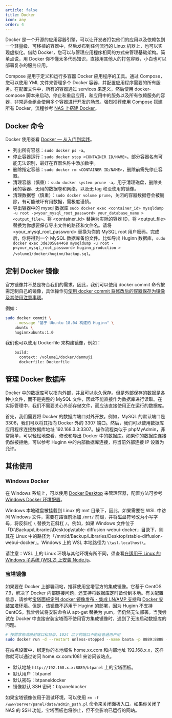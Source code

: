 ```yaml
---
article: false
title: Docker
icon: any
order: 4
---
```


Docker 是一个开源的应用容器引擎，可以让开发者打包他们的应用以及依赖包到一个轻量级、可移植的容器中，然后发布到任何流行的 Linux 机器上，也可以实现虚拟化。借助 Docker，您可以与管理应用程序相同的方式来管理基础架构。简单点说，用 Docker 你不懂太多代码知识，直接用其他人的打包容器，小白也可以部署复杂的服务应用。

Compose 是用于定义和运行多容器 Docker 应用程序的工具。通过 Compose，您可以使用 YML 文件来管理多个 Docker 容器，并配置应用程序需要的所有服务。在配置文件中，所有的容器通过 services 来定义，然后使用 docker-compose 脚本来启动，停止和重启应用，和应用中的服务以及所有依赖服务的容器，非常适合组合使用多个容器进行开发的场景。强烈推荐使用 Compose 搭建所有 Docker，流程参考 [NAS 上搭建 Docker](../services/NAS.html#nas-docker)。

## Docker 命令

Docker 使用查看 [Docker — 从入门到实践](https://yeasy.gitbook.io/docker_practice/introduction/what)。

- 列出所有容器：`sudo docker ps -a`。
- 停止容器运行：`sudo docker stop <CONTAINER ID/NAME>`。部分容器名有可能无法识别，最好在容器名称中添加数字。
- 删除指定容器：`sudo docker rm <CONTAINER ID/NAME>`，删除前需先停止容器。
- 清理容器（慎重）：`sudo docker system prune -a`，用于清理磁盘，删除关闭的容器、无用的数据卷和网络，以及无 tag 和没使用的镜像。
- 清理数据卷（慎重）：`sudo docker volume prune`，关闭的容器数据卷会被删除，有可能破坏有用数据，需极度谨慎。
- 导出容器中的 mysql 数据库 `sudo docker exec <container_id> mysqldump -u root -p<your_mysql_root_password> your_database_name > <output_file>`。将 <container_id> 替换为实际的容器 ID，将 <output_file> 替换为你想要保存导出文件的路径和文件名。请将 <your_mysql_root_password> 替换为你的 MySQL root 用户密码。完成后，你将得到一个 MySQL 数据库备份文件。比如导出 Huginn 数据库，`sudo docker exec 3de3058e4468 mysqldump -u root -p<your_mysql_root_password> huginn_production > /volume1/docker/huginn/backup.sql`。

## 定制 Docker 镜像

官方镜像并不总是符合我们的需求。因此，我们可以使用 docker commit 命令按需定制自己的镜像，具体操作见[使用 docker commit 将修改后的容器保存为镜像及其使用注意事项](https://blog.csdn.net/a772304419/article/details/123199579)。

例如：

```bash
sudo docker commit \
    --message "基于 Ubuntu 18.04 构建的 Huginn" \
    ubuntu \
    huginnxubuntu:1.0
```

我们也可以使用 Dockerfile 来构建镜像，例如：

```bash
    build:
      context: /volume1/docker/danmuji
      dockerfile: Dockerfile
```

## 管理 Docker 数据库

Docker 中的数据库可以指向外部，并且可以永久保存。但是外部保存的数据是各种小文件，而不是完整的 MySQL 文件，因此不能直接作为数据库进行读取。在实际管理中，我们不需要关心外部存储文件，而应该直接使用正在运行的数据库。

首先，我们需要将 Docker 的数据库端口对外开放。例如，MySQL 的默认端口是 3306，我们可以将其指向 Docker 外的 3307 端口。然后，我们可以使用数据库应用程序连接数据库地址 192.168.3.3:3307。操作流程类似于 phpMyAdmin，非常简单，可以轻松地查看、修改和导出 Docker 中的数据库。如果你的数据库连接仍然被拒绝，可以参考 Huginn 中的内部数据库连接，将当前外部连接 IP 设置为允许。

## 其他使用

### Windows Docker

在 Windows 系统上，可以使用 [Docker Desktop](https://www.runoob.com/docker/windows-docker-install.html) 来管理容器，配置方法可参考 [Windows Docker 环境配置](https://newzone.top/posts/2022-09-05-stable_diffusion_ai_painting.html#docker-环境配置)。

Windows 本地磁盘被挂载到 Linux 的 mnt 目录下，因此，如果需要在 WSL 中访问 Windows 文件，需要在路径前添加 `/mnt/` 前缀，并将磁盘符号改为小写字母，将反斜杠 `\` 替换为正斜杠 `/`。例如，如果 Windows 文件位于「D:\Backup\Libraries\Desktop\stable-diffusion-webui-docker」目录下，则其在 Linux 中的路径为「/mnt/d/Backup/Libraries/Desktop/stable-diffusion-webui-docker」。Windows 上的 WSL 本地路径为 `\\wsl.localhost\`。

请注意：WSL 上的 Linux 环境与其他环境有所不同，须查看[在适用于 Linux 的 Windows 子系统 (WSL2) 上安装 Node.js](https://learn.microsoft.com/zh-cn/windows/dev-environment/javascript/nodejs-on-wsl)。

### 宝塔镜像

如果要在 Docker 上部署网站，推荐使用宝塔官方的集成镜像。它基于 CentOS 7.9，解决了 Docker 内部链接问题，还支持将数据库定时备份到本地。有关配置信息，请参考[宝塔面板定制 docker 镜像发布 - 集成 LN/AMP 支持](https://www.bt.cn/bbs/thread-79499-1-1.html)和 [Docker 安装宝塔环境](http://blog.huangyuqiang.cn/index.php/2022/11/02/docker%E5%AE%89%E8%A3%85%E5%AE%9D%E5%A1%94%E7%8E%AF%E5%A2%83/)。但是，该镜像不适用于 Huginn 的部署，因为 Huginn 不支持 CentOS。我曾尝试将安装命令从 apt-get 替换为 yum，但仍然无法部署。当我尝试在 Docker 中直接安装宝塔而不使用官方集成镜像时，遇到了无法启动数据库的问题。

```bash
# 按需求修改映射端口和目录，1024 以下的端口不能给普通用户用
sudo docker run -d --restart unless-stopped --name baota -p 8889:8888 -p 1033:22 -p 1044:443 -p 1081:80 -p 1889:888 -v /volume1/docker/btpanel/website_data:/www/wwwroot -v /volume1/docker/btpanel/mysql_data:/www/server/data -v /volume1/docker/btpanel/vhost:/www/server/panel/vhost btpanel/baota:lnmp
```

在站点设置中，绑定你的本地域名 home.xx.com 和内部地址 192.168.x.x，这样你就可以通过访问 home.xx.com:1081 来访问该站点。

- 默认地址 `http://192.168.x.x:8889/btpanel` 上的宝塔面板。
- 默认用户：btpanel
- 默认密码：btpaneldocker
- 镜像默认 SSH 密码：btpaneldocker

如果宝塔镜像仅用于测试环境，可以使用 `rm -f /www/server/panel/data/admin_path.pl` 命令来关闭面板入口。如果你关闭了 NAS 的 SSH 功能，宝塔面板也将停止，但不会影响已运行的网站。
